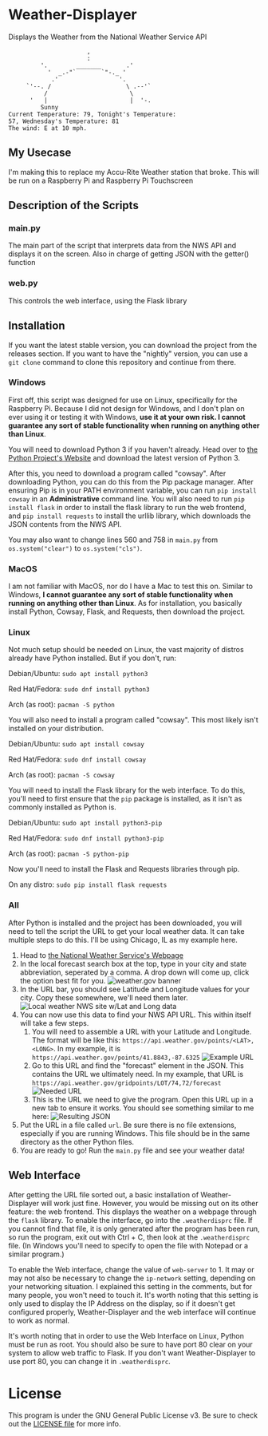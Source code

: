 # Weather-Displayer
Displays the Weather from the National Weather Service API

```
                      ,
                      :
         '.        _______       .'
           '  _.-"`       `"-._ '
            .'                 '.
     `'--. /                     \ .--'`
          /                       \
      '   |                       |  '-.
         Sunny
Current Temperature: 79, Tonight's Temperature:
57, Wednesday's Temperature: 81
The wind: E at 10 mph.
```

## My Usecase
I'm making this to replace my Accu-Rite Weather station that broke. This will be run on a Raspberry Pi and Raspberry Pi Touchscreen

## Description of the Scripts

### main.py
The main part of the script that interprets data from the NWS API and displays it on the screen. Also in charge of getting JSON with the getter() function

### web.py
This controls the web interface, using the Flask library

## Installation
If you want the latest stable version, you can download the project from the releases section. If you want to have the "nightly" version, you can use a `git clone`
command to clone this repository and continue from there.

### Windows
First off, this script was designed for use on Linux, specifically for the Raspberry Pi. Because I did not design for Windows, and I don't plan on ever using it or testing it
with Windows, **use it at your own risk. I cannot guarantee any sort of stable functionality when running on anything other than Linux**.

You will need to download Python 3 if you haven't already. Head over to [the Python Project's Website](https://www.python.org/) and download the 
latest version of Python 3. 

After this, you need to download a program called "cowsay". After downloading Python, you can do this from the Pip package manager. After ensuring Pip is 
in your PATH environment variable, you can run `pip install cowsay` in an **Administrative** command line. You will also need to run `pip install flask`
in order to install the flask library to run the web frontend, and `pip install requests` to install the urllib library, which downloads the JSON contents from the NWS API.

You may also want to change lines 560 and 758 in `main.py` from `os.system("clear")` to `os.system("cls")`.

### MacOS
I am not familiar with MacOS, nor do I have a Mac to test this on. Similar to Windows, **I cannot guarantee any sort of stable functionality when running on anything other than
Linux**. As for installation, you basically install Python, Cowsay, Flask, and Requests, then download the project.

### Linux
Not much setup should be needed on Linux, the vast majority of distros already have Python installed. But if you don't, run:

Debian/Ubuntu: `sudo apt install python3`

Red Hat/Fedora: `sudo dnf install python3`

Arch (as root): `pacman -S python`



You will also need to install a program called "cowsay". This most likely isn't installed on your distribution.

Debian/Ubuntu: `sudo apt install cowsay`

Red Hat/Fedora: `sudo dnf install cowsay`

Arch (as root): `pacman -S cowsay`



You will need to install the Flask library for the web interface. To do this, you'll need to first ensure that the ```pip``` package is installed, as it isn't as commonly installed as Python is.

Debian/Ubuntu: `sudo apt install python3-pip`

Red Hat/Fedora: `sudo dnf install python3-pip`

Arch (as root): `pacman -S python-pip`



Now you'll need to install the Flask and Requests libraries through pip.

On any distro: `sudo pip install flask requests`

### All
After Python is installed and the project has been downloaded, you will need to tell the script the URL to get your local weather data. It can take 
multiple steps to do this. I'll be using Chicago, IL as my example here.

1. Head to [the National Weather Service's Webpage](https://www.weather.gov/)
2. In the local forecast search box at the top, type in your city and state abbreviation, seperated by a comma. A drop down will come up, click the 
option best fit for you.
![weather.gov banner](screenshots/search_banner.png)
3. In the URL bar, you should see Latitude and Longitude values for your city. Copy these somewhere, we'll need them later.
![Local weather NWS site w/Lat and Long data](screenshots/nws_chicago.png)
4. You can now use this data to find your NWS API URL. This within itself will take a few steps.
   1. You will need to assemble a URL with your Latitude and Longitude. The format will be like this: `https://api.weather.gov/points/<LAT>,<LONG>`.
   In my example, it is `https://api.weather.gov/points/41.8843,-87.6325`
   ![Example URL](screenshots/end_result.png)
   2. Go to this URL and find the "forecast" element in the JSON. This contains the URL we ultimately need. In my example, that URL is ```https://api.weather.gov/gridpoints/LOT/74,72/forecast```
   ![Needed URL](screenshots/forecast_url_visible.png)
   3. This is the URL we need to give the program. Open this URL up in a new tab to ensure it works. You should see something similar to me here:
   ![Resulting JSON](screenshots/URL.png)
5. Put the URL in a file called `url`. Be sure there is no file extensions, especially if you are running Windows. This file should be in the same directory as the other Python files.
6. You are ready to go! Run the `main.py` file and see your weather data!

## Web Interface
After getting the URL file sorted out, a basic installation of Weather-Displayer will work just fine. However, you would be missing out on its other feature: the
web frontend. This displays the weather on a webpage through the `flask` library. To enable the interface, go into the `.weatherdisprc` file. If you cannot find that file, it is only generated after the program has been run, so run the program, exit out with Ctrl + C, then look at the `.weatherdisprc` file. (In Windows you'll need to specify to open the file with Notepad or a similar program.)

To enable the Web interface, change the value of `web-server` to 1. It may or may not also be necessary to change the `ip-network` setting, depending on your networking situation. I explained this setting in the comments, but for many people, you won't need to touch it. It's worth noting that this setting is only used to display the IP Address on the display, so if it doesn't get configured properly, Weather-Displayer and the web interface will continue to work as normal.

It's worth noting that in order to use the Web Interface on Linux, Python must be run as root. You should also be sure to have port 80 clear on your system to allow web traffic to Flask. If you don't want Weather-Displayer to use port 80, you can change it in `.weatherdisprc`.

# License
This program is under the GNU General Public License v3. Be sure to check out the [LICENSE file](LICENSE) for more info.
